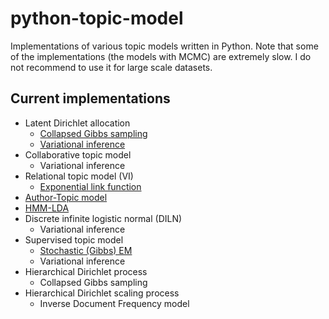 python-topic-model
==================

Implementations of various topic models written in Python. Note that some of the implementations (the models with MCMC) are extremely slow. I do not recommend to use it for large scale datasets.

Current implementations
-----------------------

* Latent Dirichlet allocation
  * [Collapsed Gibbs sampling](http://nbviewer.jupyter.org/github/arongdari/python-topic-model/blob/master/notebook/LDA_example.ipynb)
  * [Variational inference](http://nbviewer.jupyter.org/github/arongdari/python-topic-model/blob/master/notebook/LDA_example.ipynb)
* Collaborative topic model
  * Variational inference
* Relational topic model (VI)
  * [Exponential link function](http://nbviewer.jupyter.org/github/arongdari/python-topic-model/blob/master/notebook/RelationalTopicModel_example.ipynb)
* [Author-Topic model](http://nbviewer.jupyter.org/github/arongdari/python-topic-model/blob/master/notebook/AuthorTopicModel_example.ipynb)
* [HMM-LDA](http://nbviewer.jupyter.org/github/arongdari/python-topic-model/blob/master/notebook/HMM_LDA_example.ipynb)
* Discrete infinite logistic normal (DILN)
  * Variational inference
* Supervised topic model
  * [Stochastic (Gibbs) EM](http://nbviewer.jupyter.org/github/arongdari/python-topic-model/blob/master/notebook/SupervisedTopicModel_example.ipynb)
  * Variational inference
* Hierarchical Dirichlet process
  * Collapsed Gibbs sampling
* Hierarchical Dirichlet scaling process
  * Inverse Document Frequency model 

